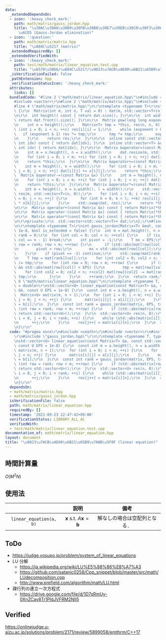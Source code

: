 ```yaml
---
data:
  _extendedDependsOn:
  - icon: ':heavy_check_mark:'
    path: math/matrix/gauss_jordan.hpp
    title: "\u30AC\u30A6\u30B9\u30FB\u30B8\u30E7\u30EB\u30C0\u30F3\u306E\u6D88\u53BB\
      \u6CD5 (Gauss-Jordan elimination)"
  - icon: ':question:'
    path: math/matrix/matrix.hpp
    title: "\u884C\u5217 (matrix)"
  _extendedRequiredBy: []
  _extendedVerifiedWith:
  - icon: ':heavy_check_mark:'
    path: test/math/matrix/linear_equation.test.cpp
    title: "\u6570\u5B66/\u884C\u5217/\u9023\u7ACB\u4E00\u6B21\u65B9\u7A0B\u5F0F"
  _isVerificationFailed: false
  _pathExtension: hpp
  _verificationStatusIcon: ':heavy_check_mark:'
  attributes:
    links: []
  bundledCode: "#line 2 \"math/matrix/linear_equation.hpp\"\n#include <cmath>\r\n\
    #include <vector>\r\n#line 2 \"math/matrix/matrix.hpp\"\n#include <utility>\r\n\
    #line 4 \"math/matrix/matrix.hpp\"\n\r\ntemplate <typename T>\r\nstruct Matrix\
    \ {\r\n  Matrix(int m, int n, T val = 0) : dat(m, std::vector<T>(n, val)) {}\r\
    \n\r\n  int height() const { return dat.size(); }\r\n\r\n  int width() const {\
    \ return dat.front().size(); }\r\n\r\n  Matrix pow(long long exponent) const {\r\
    \n    int n = height();\r\n    Matrix<T> tmp = *this, res(n, n, 0);\r\n    for\
    \ (int i = 0; i < n; ++i) res[i][i] = 1;\r\n    while (exponent > 0) {\r\n   \
    \   if (exponent & 1) res *= tmp;\r\n      tmp *= tmp;\r\n      exponent >>= 1;\r\
    \n    }\r\n    return res;\r\n  }\r\n\r\n  inline const std::vector<T> &operator[](const\
    \ int idx) const { return dat[idx]; }\r\n  inline std::vector<T> &operator[](const\
    \ int idx) { return dat[idx]; }\r\n\r\n  Matrix &operator=(const Matrix &x) {\r\
    \n    int m = x.height(), n = x.width();\r\n    dat.resize(m, std::vector<T>(n));\r\
    \n    for (int i = 0; i < m; ++i) for (int j = 0; j < n; ++j) dat[i][j] = x[i][j];\r\
    \n    return *this;\r\n  }\r\n\r\n  Matrix &operator+=(const Matrix &x) {\r\n\
    \    int m = height(), n = width();\r\n    for (int i = 0; i < m; ++i) for (int\
    \ j = 0; j < n; ++j) dat[i][j] += x[i][j];\r\n    return *this;\r\n  }\r\n\r\n\
    \  Matrix &operator-=(const Matrix &x) {\r\n    int m = height(), n = width();\r\
    \n    for (int i = 0; i < m; ++i) for (int j = 0; j < n; ++j) dat[i][j] -= x[i][j];\r\
    \n    return *this;\r\n  }\r\n\r\n  Matrix &operator*=(const Matrix &x) {\r\n\
    \    int m = height(), n = x.width(), l = width();\r\n    std::vector<std::vector<T>>\
    \ res(m, std::vector<T>(n, 0));\r\n    for (int i = 0; i < m; ++i) for (int j\
    \ = 0; j < n; ++j) {\r\n      for (int k = 0; k < l; ++k) res[i][j] += dat[i][k]\
    \ * x[k][j];\r\n    }\r\n    std::swap(dat, res);\r\n    return *this;\r\n  }\r\
    \n\r\n  Matrix operator+(const Matrix &x) const { return Matrix(*this) += x; }\r\
    \n\r\n  Matrix operator-(const Matrix &x) const { return Matrix(*this) -= x; }\r\
    \n\r\n  Matrix operator*(const Matrix &x) const { return Matrix(*this) *= x; }\r\
    \n\r\nprivate:\r\n  std::vector<std::vector<T>> dat;\r\n};\r\n#line 5 \"math/matrix/gauss_jordan.hpp\"\
    \n\r\ntemplate <typename T>\r\nint gauss_jordan(Matrix<T> &mat, const T EPS =\
    \ 1e-8, bool is_extended = false) {\r\n  int m = mat.height(), n = mat.width(),\
    \ rank = 0;\r\n  for (int col = 0; col < n; ++col) {\r\n    if (is_extended &&\
    \ col == n - 1) break;\r\n    int pivot = -1;\r\n    T mx = EPS;\r\n    for (int\
    \ row = rank; row < m; ++row) {\r\n      if (std::abs(mat[row][col]) > mx) {\r\
    \n        pivot = row;\r\n        mx = std::abs(mat[row][col]);\r\n      }\r\n\
    \    }\r\n    if (pivot == -1) continue;\r\n    std::swap(mat[rank], mat[pivot]);\r\
    \n    T tmp = mat[rank][col];\r\n    for (int col2 = 0; col2 < n; ++col2) mat[rank][col2]\
    \ /= tmp;\r\n    for (int row = 0; row < m; ++row) {\r\n      if (row != rank\
    \ && std::abs(mat[row][col]) > EPS) {\r\n        tmp = mat[row][col];\r\n    \
    \    for (int col2 = 0; col2 < n; ++col2) mat[row][col2] -= mat[rank][col2] *\
    \ tmp;\r\n      }\r\n    }\r\n    ++rank;\r\n  }\r\n  return rank;\r\n}\r\n#line\
    \ 6 \"math/matrix/linear_equation.hpp\"\n\r\ntemplate <typename T, typename U\
    \ = double>\r\nstd::vector<U> linear_equation(const Matrix<T> &a, const std::vector<T>\
    \ &b, const U EPS = 1e-8) {\r\n  const int m = a.height(), n = a.width();\r\n\
    \  Matrix<U> matrix(m, n + 1);\r\n  for (int i = 0; i < m; ++i) {\r\n    for (int\
    \ j = 0; j < n; ++j) {\r\n      matrix[i][j] = a[i][j];\r\n    }\r\n    matrix[i][n]\
    \ = b[i];\r\n  }\r\n  const int rank = gauss_jordan(matrix, EPS, true);\r\n  for\
    \ (int row = rank; row < m; ++row) {\r\n    if (std::abs(matrix[row][n]) > EPS)\
    \ return std::vector<U>();\r\n  }\r\n  std::vector<U> res(n, 0);\r\n  for (int\
    \ i = 0, j = 0; i < rank; ++i) {\r\n    while (std::abs(matrix[i][j]) < EPS) {\r\
    \n      ++j;\r\n    }\r\n    res[j++] = matrix[i][n];\r\n  }\r\n  return res;\r\
    \n}\r\n"
  code: "#pragma once\r\n#include <cmath>\r\n#include <vector>\r\n#include \"matrix.hpp\"\
    \r\n#include \"gauss_jordan.hpp\"\r\n\r\ntemplate <typename T, typename U = double>\r\
    \nstd::vector<U> linear_equation(const Matrix<T> &a, const std::vector<T> &b,\
    \ const U EPS = 1e-8) {\r\n  const int m = a.height(), n = a.width();\r\n  Matrix<U>\
    \ matrix(m, n + 1);\r\n  for (int i = 0; i < m; ++i) {\r\n    for (int j = 0;\
    \ j < n; ++j) {\r\n      matrix[i][j] = a[i][j];\r\n    }\r\n    matrix[i][n]\
    \ = b[i];\r\n  }\r\n  const int rank = gauss_jordan(matrix, EPS, true);\r\n  for\
    \ (int row = rank; row < m; ++row) {\r\n    if (std::abs(matrix[row][n]) > EPS)\
    \ return std::vector<U>();\r\n  }\r\n  std::vector<U> res(n, 0);\r\n  for (int\
    \ i = 0, j = 0; i < rank; ++i) {\r\n    while (std::abs(matrix[i][j]) < EPS) {\r\
    \n      ++j;\r\n    }\r\n    res[j++] = matrix[i][n];\r\n  }\r\n  return res;\r\
    \n}\r\n"
  dependsOn:
  - math/matrix/matrix.hpp
  - math/matrix/gauss_jordan.hpp
  isVerificationFile: false
  path: math/matrix/linear_equation.hpp
  requiredBy: []
  timestamp: '2021-09-23 22:47:42+09:00'
  verificationStatus: LIBRARY_ALL_AC
  verifiedWith:
  - test/math/matrix/linear_equation.test.cpp
documentation_of: math/matrix/linear_equation.hpp
layout: document
title: "\u9023\u7ACB\u4E00\u6B21\u65B9\u7A0B\u5F0F (linear equation)"
---
```



## 時間計算量

$O(M^2 N)$


## 使用法

||説明|備考|
|:--:|:--:|:--:|
|`linear_equation(a, b)`|$\boldsymbol{x} \text{ s.t. } A \boldsymbol{x} = \boldsymbol{b}$|解なしの場合は空配列となる．|


## ToDo

- https://judge.yosupo.jp/problem/system_of_linear_equations
- LU 分解
  - https://ja.wikipedia.org/wiki/LU%E5%88%86%E8%A7%A3
  - https://github.com/satanic0258/Cpp_snippet/blob/master/src/math/LUdecomposition.cpp
  - http://www.prefield.com/algorithm/math/LU.html
- 疎行列の連立一次方程式
  - https://drive.google.com/file/d/1D7sRmUy-0XnZCay8Tr1PldJVFRM2NII5


## Verified

https://onlinejudge.u-aizu.ac.jp/solutions/problem/2171/review/5899058/emthrm/C++17

